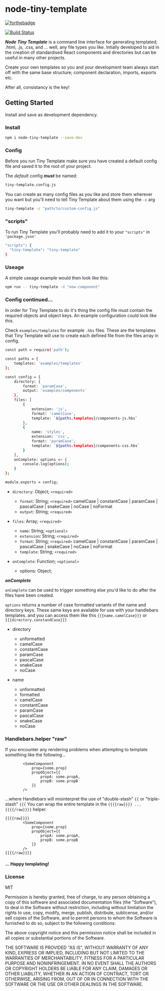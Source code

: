 # node-tiny-template

[![forthebadge](https://forthebadge.com/images/badges/made-with-javascript.svg)](https://forthebadge.com)

[![Build Status](https://travis-ci.org/PaulieScanlon/node-tiny-template.svg?branch=master)](https://travis-ci.org/PaulieScanlon/node-tiny-template)

**_Node Tiny Template_** is a command line interface for generating templated; .html, .js, .css, and ... well, any file types you like. Intially developed to aid in the creation of standardised React components and directories but can be useful in many other projects.

Create your own templates so you and your development team always start off with the same base structure; component declaration, imports, exports etc.

After all, consistancy is the key!

## Getting Started

Install and save as development dependency.

### Install

```sh
npm i node-tiny-template --save-dev
```

### Config

Before you run Tiny Template make sure you have created a default config file and saved it to the root of your project.

The _default_ config **_must_** be named:

```sh
tiny-template.config.js
```

You can create as many config files as you like and store them wherever you want but you'll need to tell Tiny Template about them using the `-c` arg

```sh
tiny-template -c "path/to/custom-config.js"
```

### "scripts"

To run Tiny Template you'll probably need to add it to your `"scripts"` in `'package.json'`

```sh
"scripts": {
  "tiny-template": "tiny-template"
}
```

### Useage

A simple useage example would then look like this:

```sh
npm run -- tiny-template -d "new-component"
```

### Config continued...

In order for Tiny Template to do it's thing the config file must contain the required objects and object keys. An example configuration could look like this.

Check `examples/templates` for example `.hbs` files. These are the templates that Tiny Template will use to create each defined file from the files array in config.

```sh
const path = require('path');

const paths = {
	templates: 'examples/templates'
};

const config = {
	directory: {
		format: 'paramCase',
		output: 'examples/components'
	},
	files: [
		{
			extension: 'js',
			format: 'camelCase',
			template: `${paths.templates}/components-js.hbs`
		},
		{
			name: 'styles',
			extension: 'css',
			format: 'paramCase',
			template: `${paths.templates}/components-css.hbs`
		}
	],
	onComplete: options => {
		console.log(options);
	}
};

module.exports = config;
```

- `directory`: Object; `<required>`

  - `format`: String; `<required>` camelCase | constantCase | paramCase | pascalCase | snakeCase | noCase | noFormat
  - `output`: String; `<required>`

- `files`: Array; `<required>`

  - `name`: String; `<optional>`
  - `extension`: String; `<required>`
  - `format`: String; `<required>` camelCase | constantCase | paramCase | pascalCase | snakeCase | noCase | noFormat
  - `template`: String; `<required>`

- `onComplete`: Function; `<optional>`
  - options: Object;

**_onComplete_**

`onComplete` can be used to trigger something else you'd like to do after the files have been created.

`options` returns a number of case formatted variants of the name and directory keys.
These same keys are available for use with your handlebars templates. and you can access them like this `{{{name.camelCase}}}` or `{{{directory.constandCase}}}`

- directory

  - unformatted
  - camelCase
  - constantCase
  - paramCase
  - pascalCase
  - snakeCase
  - noCase

- name
  - unformatted
  - formatted
  - camelCase
  - constantCase
  - paramCase
  - pascalCase
  - snakeCase
  - noCase

### Handlebars.helper "raw"

If you encounter any rendering problems when attempting to template something like the following...

```
		<SomeComponent
			prop={some.prop}
			propObject={{
				propA: some.propA,
				propB: some.propB
			}}
		/>
```

...where Handlebars will misinterpret the use of "double-stash" `{{` or "triple-stash" `{{{`
You can wrap the entire template in the `{{{{raw}}}} ... {{{{/raw}}}}` helper.

```
{{{{raw}}}}
		<SomeComponent
			prop={some.prop}
			propObject={{
				propA: some.propA,
				propB: some.propB
			}}
		/>
{{{{/raw}}}}
```

#### ... Happy templating!

### License

MIT

Permission is hereby granted, free of charge, to any person obtaining a copy of this software and associated documentation files (the "Software"), to deal in the Software without restriction, including without limitation the rights to use, copy, modify, merge, publish, distribute, sublicense, and/or sell copies of the Software, and to permit persons to whom the Software is furnished to do so, subject to the following conditions:

The above copyright notice and this permission notice shall be included in all copies or substantial portions of the Software.

THE SOFTWARE IS PROVIDED "AS IS", WITHOUT WARRANTY OF ANY KIND, EXPRESS OR IMPLIED, INCLUDING BUT NOT LIMITED TO THE WARRANTIES OF MERCHANTABILITY, FITNESS FOR A PARTICULAR PURPOSE AND NONINFRINGEMENT. IN NO EVENT SHALL THE AUTHORS OR COPYRIGHT HOLDERS BE LIABLE FOR ANY CLAIM, DAMAGES OR OTHER LIABILITY, WHETHER IN AN ACTION OF CONTRACT, TORT OR OTHERWISE, ARISING FROM, OUT OF OR IN CONNECTION WITH THE SOFTWARE OR THE USE OR OTHER DEALINGS IN THE SOFTWARE.
